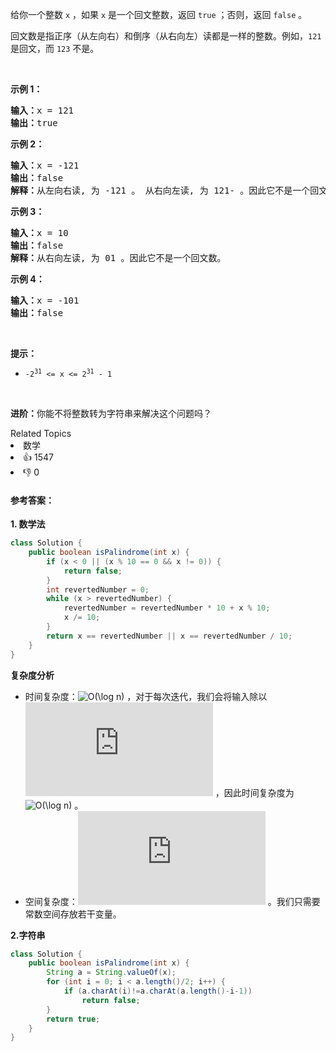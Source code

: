<p>给你一个整数 <code>x</code> ，如果 <code>x</code> 是一个回文整数，返回 <code>true</code> ；否则，返回 <code>false</code> 。</p>

<p>回文数是指正序（从左向右）和倒序（从右向左）读都是一样的整数。例如，<code>121</code> 是回文，而 <code>123</code> 不是。</p>

<p> </p>

<p><strong>示例 1：</strong></p>

<pre>
<strong>输入：</strong>x = 121
<strong>输出：</strong>true
</pre>

<p><strong>示例 2：</strong></p>

<pre>
<strong>输入：</strong>x = -121
<strong>输出：</strong>false
<strong>解释：</strong>从左向右读, 为 -121 。 从右向左读, 为 121- 。因此它不是一个回文数。
</pre>

<p><strong>示例 3：</strong></p>

<pre>
<strong>输入：</strong>x = 10
<strong>输出：</strong>false
<strong>解释：</strong>从右向左读, 为 01 。因此它不是一个回文数。
</pre>

<p><strong>示例 4：</strong></p>

<pre>
<strong>输入：</strong>x = -101
<strong>输出：</strong>false
</pre>

<p> </p>

<p><strong>提示：</strong></p>

<ul>
	<li><code>-2<sup>31</sup> <= x <= 2<sup>31</sup> - 1</code></li>
</ul>

<p> </p>

<p><strong>进阶：</strong>你能不将整数转为字符串来解决这个问题吗？</p>
<div><div>Related Topics</div><div><li>数学</li></div></div><div><li>👍 1547</li><li>👎 0</li></div>



#### **参考答案：**

**1. 数学法**

```java
class Solution {
    public boolean isPalindrome(int x) {
        if (x < 0 || (x % 10 == 0 && x != 0)) {
            return false;
        }
        int revertedNumber = 0;
        while (x > revertedNumber) {
            revertedNumber = revertedNumber * 10 + x % 10;
            x /= 10;
        }
        return x == revertedNumber || x == revertedNumber / 10;
    }
}
```

**复杂度分析**

- 时间复杂度：![O(\log n)](https://latex.codecogs.com/svg.latex?O(\log%20n)) ，对于每次迭代，我们会将输入除以 ![10](http://latex.codecogs.com/svg.latex?10) ，因此时间复杂度为 ![O(\log n)](https://latex.codecogs.com/svg.latex?O(\log%20n)) 。
- 空间复杂度：![O(1)](http://latex.codecogs.com/svg.latex?O(1)) 。我们只需要常数空间存放若干变量。

**2.字符串**

```java
class Solution {
    public boolean isPalindrome(int x) {
        String a = String.valueOf(x);
        for (int i = 0; i < a.length()/2; i++) {
            if (a.charAt(i)!=a.charAt(a.length()-i-1))
                return false;
        }
        return true;
    }
}
```

